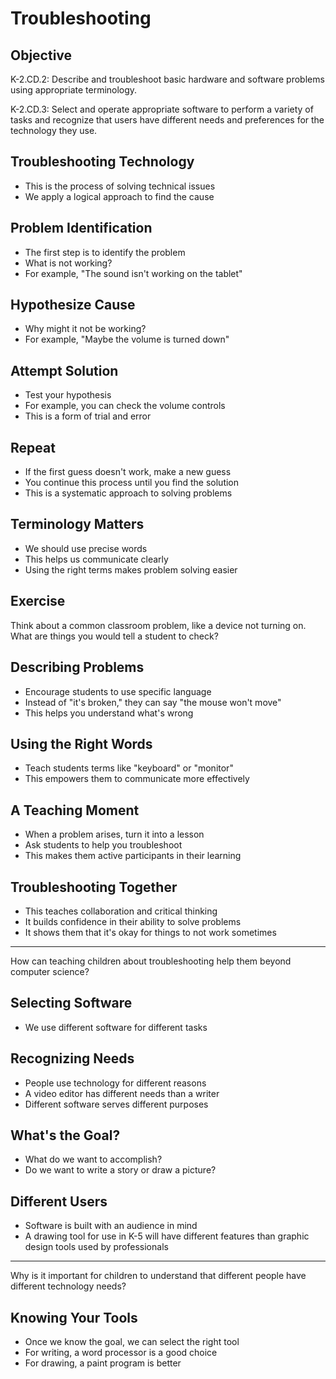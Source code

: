 # Troubleshooting

## Objective

K-2.CD.2: Describe and troubleshoot basic hardware and software problems using appropriate terminology.

K-2.CD.3: Select and operate appropriate software to perform a variety of tasks and recognize that users have different needs and preferences for the technology they use.

## Troubleshooting Technology

- This is the process of solving technical issues
- We apply a logical approach to find the cause

## Problem Identification

- The first step is to identify the problem
- What is not working?
- For example, "The sound isn't working on the tablet"

## Hypothesize Cause

- Why might it not be working?
- For example, "Maybe the volume is turned down"

## Attempt Solution

- Test your hypothesis
- For example, you can check the volume controls
- This is a form of trial and error

## Repeat

- If the first guess doesn't work, make a new guess
- You continue this process until you find the solution
- This is a systematic approach to solving problems

## Terminology Matters

- We should use precise words
- This helps us communicate clearly
- Using the right terms makes problem solving easier

## Exercise

Think about a common classroom problem, like a device not turning on. What are things you would tell a student to check?

## Describing Problems

- Encourage students to use specific language
- Instead of "it's broken," they can say "the mouse won't move"
- This helps you understand what's wrong

## Using the Right Words

- Teach students terms like "keyboard" or "monitor"
- This empowers them to communicate more effectively

## A Teaching Moment

- When a problem arises, turn it into a lesson
- Ask students to help you troubleshoot
- This makes them active participants in their learning

## Troubleshooting Together

- This teaches collaboration and critical thinking
- It builds confidence in their ability to solve problems
- It shows them that it's okay for things to not work sometimes

---

How can teaching children about troubleshooting help them beyond computer science?

## Selecting Software

- We use different software for different tasks

## Recognizing Needs

- People use technology for different reasons
- A video editor has different needs than a writer
- Different software serves different purposes

## What's the Goal?

- What do we want to accomplish?
- Do we want to write a story or draw a picture?

## Different Users

- Software is built with an audience in mind
- A drawing tool for use in K-5 will have different features than graphic design tools used by professionals

---

Why is it important for children to understand that different people have different technology needs?

## Knowing Your Tools

- Once we know the goal, we can select the right tool
- For writing, a word processor is a good choice
- For drawing, a paint program is better
